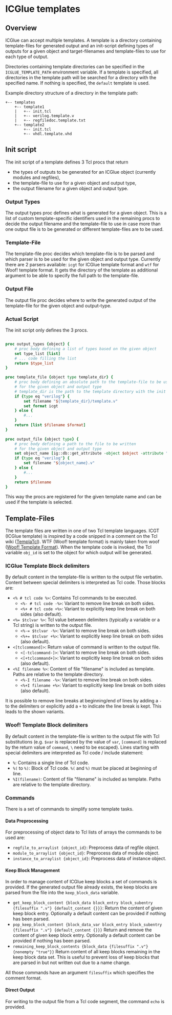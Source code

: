# ICGlue templates

## Overview
ICGlue can accept multiple templates.
A template is a directory containing template-files for generated output and an init-script defining types of outputs
for a given object and target-filenames and template-files to use for each type of output.

Directories containing template directories can be specified in the `ICGLUE_TEMPLATE_PATH` environment variable.
If a template is specified, all directories in the template path will be searched for a directory with the specified name.
If nothing is specified, the `default` template is used.

Example directory structure of a directory in the template path:
```
+-- templates
    +-- template1
    |   +-- init.tcl
    |   +-- verilog.template.v
    |   +-- regfiledoc.template.txt
    +-- template2
        +-- init.tcl
        +-- vhdl.template.vhd
```

## Init script
The init script of a template defines 3 Tcl procs that return
* the types of outputs to be generated for an ICGlue object (currently modules and regfiles),
* the template-file to use for a given object and output type,
* the output filename for a given object and output type.


### Output Types
The output types proc defines what is generated for a given object.
This is a list of custom template-specific identifiers used in the remaining procs to decide the output filename and the template-file to use
in case more than one output file is to be generated or different template-files are to be used.

### Template-File
The template-file proc decides which template-file is to be parsed and which parser is to be used for the given object and output type.
Currently there are 2 parsers available: `icgt` for ICGlue template format and `wtf` for Woof! template format.
It gets the directory of the template as additional argument to be able to specify the full path to the template-file.

### Output File
The output file proc decides where to write the generated output of the template-file for the given object and output-type.

### Actual Script
The init script only defines the 3 procs.
```tcl

proc output_types {object} {
    # proc body defining a list of types based on the given object
    set type_list [list]
    # ... code filling the list
    return $type_list
}

proc template_file {object type template_dir} {
    # proc body defining an absolute path to the template-file to be used
    # for the given object and output type
    # template_dir is the path to the template directory with the init script
    if {type eq "verilog"} {
        set filename "${template_dir}/template.v"
        set format icgt
    } else {
        #...
    }
    return [list $filename $format]
}

proc output_file {object type} {
    # proc body defining a path to the file to be written
    # for the given object and output type
    set object_name [ig::db::get_attribute -object $object -attribute "name"]
    if {type eq "verilog"} {
        set filename "${object_name}.v"
    } else {
        #...
    }
    return $filename
}
```

This way the procs are registered for the given template name and can be used if the template is selected.


## Template-Files
The template files are written in one of two Tcl template languages.
ICGT (ICGlue template) is inspired by a code snipped in a comment on the Tcl wiki ([TemplaTcl](https://wiki.tcl-lang.org/page/TemplaTcl%3A+a+Tcl+template+engine "TemplaTcl: a Tcl template engine")).
WTF (Woof! template format) is mainly taken from woof ([Woof! Template Format](http://woof.sourceforge.net/woof-ug/_woof/docs/ug/wtf "Woof! Template Format")).
When the template code is invoked, the Tcl variable `obj_id` is set to the object for which output will be generated.

### ICGlue Template Block delimiters
By default content in the template-file is written to the output file verbatim.
Content between special delimiters is interpreted as Tcl code.
Those blocks are:
* `<% # tcl code %>`: Contains Tcl commands to be executed.
  * `<%- # tcl code -%>`: Variant to remove line break on both sides.
  * `<%+ # tcl code +%>`: Variant to explicitly keep line break on both sides (also default).
* `<%= $tclvar %>`: Tcl value between delimiters (typically a variable or a Tcl string) is written to the output file.
  * `<%-= $tclvar -%>`: Variant to remove line break on both sides.
  * `<%+= $tclvar +%>`: Variant to explicitly keep line break on both sides (also default).
* `<[tclcommand]>`: Return value of command is written to the output file.
  * `<[-tclcommand-]>`: Variant to remove line break on both sides.
  * `<[+tclcommand+]>`: Variant to explicitly keep line break on both sides (also default).
* `<%I filename %>`: Content of file "filename" is included as template. Paths are relative to the template directory.
  * `<%-I filename -%>`: Variant to remove line break on both sides.
  * `<%+I filename +%>`: Variant to explicitly keep line break on both sides (also default).

It is possible to remove line breaks at beginning/end of lines by adding a `-` to the delimiters or explicitly add a `+` to indicate the line break is kept.
This leads to the shown variants.

### Woof! Template Block delimiters
By default content in the template-file is written to the output file with Tcl substitutions
(e.g. `$var` is replaced by the value of `var`, `[command]` is replaced by the return value of `command`, `\` need to be escaped).
Lines starting with special delimiters are interpreted as Tcl code / include statement:
* `%`: Contains a single line of Tcl code.
* `%(` to `%)`: Block of Tcl code. `%(` and `%)` must be placed at beginning of line.
* `%I(filename)`: Content of file "filename" is included as template. Paths are relative to the template directory.

### Commands
There is a set of commands to simplify some template tasks.

#### Data Preprocessing
For preprocessing of object data to Tcl lists of arrays the commands to be used are:
* `regfile_to_arraylist {object_id}`: Preprocess data of regfile object.
* `module_to_arraylist {object_id}`: Preprocess data of module object.
* `instance_to_arraylist {object_id}`: Preprocess data of instance object.

#### Keep Block Management
In order to manage content of ICGlue keep blocks a set of commands is provided.
If the generated output file already exists, the keep blocks are parsed from the file into the `keep_block_data` variable.
* `get_keep_block_content {block_data block_entry block_subentry {filesuffix ".v"} {default_content {}}}`:
  Return the content of given keep block entry. Optionally a default content can be provided if nothing has been parsed.
* `pop_keep_block_content {block_data_var block_entry block_subentry {filesuffix ".v"} {default_content {}}}`
  Return and remove the content of given keep block entry. Optionally a default content can be provided if nothing has been parsed.
* `remaining_keep_block_contents {block_data {filesuffix ".v"} {nonempty "true"}}`
  Return content of all keep blocks remaining in the keep block data set.
  This is useful to prevent loss of keep blocks that are parsed in but not written out due to a name change.

All those commands have an argument `filesuffix` which specifies the comment format.

#### Direct Output
For writing to the output file from a Tcl code segment, the command `echo` is provided.
